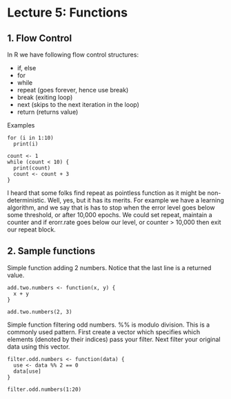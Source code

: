 # Lecture 5: Functions

## 1. Flow Control

In R we have following flow control structures:

* if, else 
* for
* while 
* repeat (goes forever, hence use break)
* break (exiting loop)
* next (skips to the next iteration in the loop)
* return (returns value)

Examples

    for (i in 1:10)
      print(i)

    count <- 1
    while (count < 10) {
      print(count)
      count <- count + 3
    }
  
I heard that some folks find repeat as pointless function as it might be non-deterministic. Well, yes, but it has its merits. For example we have a learning algorithm, and we say that is has to stop when the error level goes below some threshold, or after 10,000 epochs. We could set repeat, maintain a counter and if erorr.rate goes below our level, or counter > 10,000 then exit our repeat block.

## 2. Sample functions

Simple function adding 2 numbers. Notice that the last line is a returned value.

    add.two.numbers <- function(x, y) {
      x + y
    }

    add.two.numbers(2, 3)

Simple function filtering odd numbers. %% is modulo division. This is a commonly used pattern. First create a vector which specifies which elements (denoted by their indices) pass your filter. Next filter your original data using this vector.

    filter.odd.numbers <- function(data) {
      use <- data %% 2 == 0
      data[use]
    }

    filter.odd.numbers(1:20)